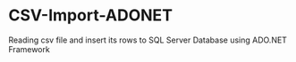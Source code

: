 # CSV-Import-ADONET
Reading csv file and insert its rows to SQL Server Database using ADO.NET Framework
